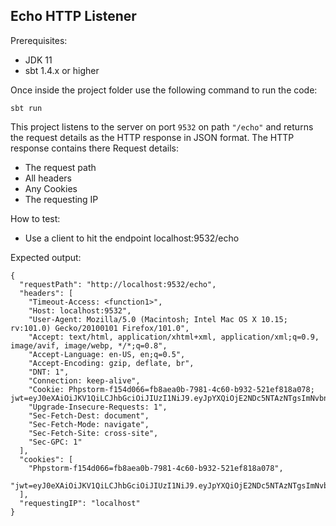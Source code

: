 ## Echo HTTP Listener

Prerequisites:
- JDK 11
- sbt 1.4.x or higher

Once inside the project folder use the following command to run the code:
```
sbt run
```

This project listens to the server on port `9532` on path `"/echo"` and returns the request details as the 
HTTP response in JSON format. The HTTP response contains there Request details:

- The request path
- All headers
- Any Cookies
- The requesting IP

How to test:

- Use a client to hit the endpoint localhost:9532/echo

Expected output:

```
{
  "requestPath": "http://localhost:9532/echo",
  "headers": [
    "Timeout-Access: <function1>",
    "Host: localhost:9532",
    "User-Agent: Mozilla/5.0 (Macintosh; Intel Mac OS X 10.15; rv:101.0) Gecko/20100101 Firefox/101.0",
    "Accept: text/html, application/xhtml+xml, application/xml;q=0.9, image/avif, image/webp, */*;q=0.8",
    "Accept-Language: en-US, en;q=0.5",
    "Accept-Encoding: gzip, deflate, br",
    "DNT: 1",
    "Connection: keep-alive",
    "Cookie: Phpstorm-f154d066=fb8aea0b-7981-4c60-b932-521ef818a078; jwt=eyJ0eXAiOiJKV1QiLCJhbGciOiJIUzI1NiJ9.eyJpYXQiOjE2NDc5NTAzNTgsImNvbnRlbnQiOiJlSnc5enJ0dXd6QU1CZEIvNFd3RmVqa1BUL0dTSVVDN2RTcUtncGFvUksxa0c1SThGSUgvdldxVGRpSEFBL0xpM21ESmxLQzdRVy9NdEl6bDViRjZDeDFZdzFGS0pablNMV2U2bFR1MkoyZlpnTWdWQ3BTdE05Q0E4eW1YWjR4VVg4N1RkYXdVOEYvNmVRNlVpV3hsaXVoRHRVSzVISC9HeGxMbElVem1zeDUwRGtPbUJuekVDNTE4b1BFZWdmZHU3TmZmbFdoM3lQZVdDV0cyVEdzbDJPRkF4RFFPUmxqTHQ3cDFtNC81VW9NanhZRlN2dm81US9mNjFrRCt5b1ZpYjZNZm9TdHBvVDk2d3JGbXAwZUZkVjIvQVE2Slczdz0ifQ.1ELGBTWGdV4JQjMfgOrLAJ1BIgMFAqWanAK7cmWBXXE",
    "Upgrade-Insecure-Requests: 1",
    "Sec-Fetch-Dest: document",
    "Sec-Fetch-Mode: navigate",
    "Sec-Fetch-Site: cross-site",
    "Sec-GPC: 1"
  ],
  "cookies": [
    "Phpstorm-f154d066=fb8aea0b-7981-4c60-b932-521ef818a078",
    "jwt=eyJ0eXAiOiJKV1QiLCJhbGciOiJIUzI1NiJ9.eyJpYXQiOjE2NDc5NTAzNTgsImNvbnRlbnQiOiJlSnc5enJ0dXd6QU1CZEIvNFd3RmVqa1BUL0dTSVVDN2RTcUtncGFvUksxa0c1SThGSUgvdldxVGRpSEFBL0xpM21ESmxLQzdRVy9NdEl6bDViRjZDeDFZdzFGS0pablNMV2U2bFR1MkoyZlpnTWdWQ3BTdE05Q0E4eW1YWjR4VVg4N1RkYXdVOEYvNmVRNlVpV3hsaXVoRHRVSzVISC9HeGxMbElVem1zeDUwRGtPbUJuekVDNTE4b1BFZWdmZHU3TmZmbFdoM3lQZVdDV0cyVEdzbDJPRkF4RFFPUmxqTHQ3cDFtNC81VW9NanhZRlN2dm81US9mNjFrRCt5b1ZpYjZNZm9TdHBvVDk2d3JGbXAwZUZkVjIvQVE2Slczdz0ifQ.1ELGBTWGdV4JQjMfgOrLAJ1BIgMFAqWanAK7cmWBXXE"
  ],
  "requestingIP": "localhost"
}
```
